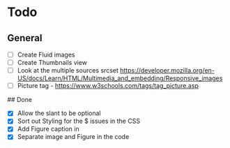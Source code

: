 # Todo

## General

- [ ] Create Fluid images
- [ ] Create Thumbnails view
- [ ] Look at the multiple sources srcset https://developer.mozilla.org/en-US/docs/Learn/HTML/Multimedia_and_embedding/Responsive_images
- [ ] Picture tag - https://www.w3schools.com/tags/tag_picture.asp

## Done

- [X] Allow the slant to be optional
- [X] Sort out Styling for the $ issues in the CSS
- [X] Add Figure caption in
- [X] Separate image and Figure in the code
